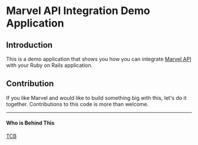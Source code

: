 # Marvel API Integration Demo Application

## Introduction

This is a demo application that shows you how you can integrate [Marvel API](https://developer.marvel.com/) with your Ruby on Rails application.

## Contribution

If you like Marvel and would like to build something big with this, let's do it together. Contributions to this code is more than welcome.

---

#### Who is Behind This

[TCB](https://www.techcareerbooster.com)

